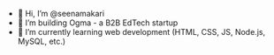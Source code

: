 - 👋 Hi, I’m @seenamakari
- 👀 I’m building Ogma - a B2B EdTech startup 
- 🌱 I’m currently learning web development (HTML, CSS, JS, Node.js, MySQL, etc.)


<!---
seenamakari/seenamakari is a ✨ special ✨ repository because its `README.md` (this file) appears on your GitHub profile.
You can click the Preview link to take a look at your changes.
--->
